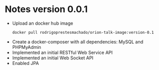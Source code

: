 # Notes version 0.0.1

* Upload an docker hub image
    ```
    docker pull rodrigoprestesmachado/orion-talk-image:version-0.1
    ```
* Create a docker-composer with all dependencies: MySQL and PHPMyAdmin
* Implemented an initial RESTful Web Service API
* Implemented an initial Web Socket API
* Enabled JPA
